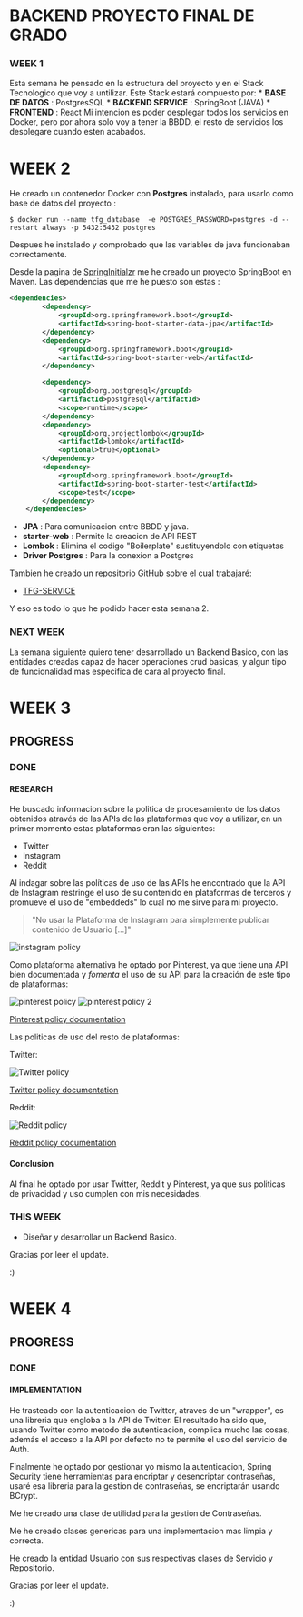 # BACKEND PROYECTO FINAL DE GRADO


### WEEK 1

Esta semana he pensado en la estructura del proyecto y en el Stack Tecnologico que voy a untilizar.
    Este Stack estará compuesto por:
    * **BASE DE DATOS** : PostgresSQL
    * **BACKEND SERVICE** : SpringBoot (JAVA)
    * **FRONTEND** : React
Mi intencion es poder desplegar todos los servicios en Docker, pero por ahora solo voy a tener la BBDD, el resto de servicios los desplegare cuando esten acabados.



# WEEK 2

He creado un contenedor Docker con **Postgres** instalado, para usarlo como base de datos del proyecto :

```shell
$ docker run --name tfg_database  -e POSTGRES_PASSWORD=postgres -d --restart always -p 5432:5432 postgres

```

Despues he instalado y comprobado que las variables de java funcionaban correctamente.

Desde la pagina de [SpringInitialzr](tab:https://start.spring.io/) me he creado un proyecto SpringBoot en Maven.
Las dependencias que me he puesto son estas :
```xml
<dependencies>
		<dependency>
			<groupId>org.springframework.boot</groupId>
			<artifactId>spring-boot-starter-data-jpa</artifactId>
		</dependency>
		<dependency>
			<groupId>org.springframework.boot</groupId>
			<artifactId>spring-boot-starter-web</artifactId>
		</dependency>

		<dependency>
			<groupId>org.postgresql</groupId>
			<artifactId>postgresql</artifactId>
			<scope>runtime</scope>
		</dependency>
		<dependency>
			<groupId>org.projectlombok</groupId>
			<artifactId>lombok</artifactId>
			<optional>true</optional>
		</dependency>
		<dependency>
			<groupId>org.springframework.boot</groupId>
			<artifactId>spring-boot-starter-test</artifactId>
			<scope>test</scope>
		</dependency>
	</dependencies>
```

* **JPA** : Para comunicacion entre BBDD y java.
* **starter-web** : Permite la creacion de API REST
* **Lombok** : Elimina el codigo "Boilerplate" sustituyendolo con etiquetas 
* **Driver Postgres** : Para la conexion a Postgres

Tambien he creado un repositorio GitHub sobre el cual trabajaré:
* [TFG-SERVICE](tab:https://github.com/gjustoo/tfg)

Y eso es todo lo que he podido hacer esta semana 2.

### NEXT WEEK 

La semana siguiente quiero tener desarrollado un Backend Basico, con las entidades creadas capaz de hacer operaciones crud basicas, y algun tipo de funcionalidad mas especifica de cara al proyecto final.




# WEEK 3


## PROGRESS

### DONE
#### RESEARCH

He buscado informacion sobre la politica de procesamiento de los datos obtenidos através de las APIs de las plataformas que voy a utilizar, en un primer momento estas plataformas eran las siguientes:

* Twitter
* Instagram
* Reddit

Al indagar sobre las políticas de uso de las APIs he encontrado que la API de Instagram restringe el uso de su contenido en plataformas de terceros  y promueve el uso de "embeddeds" lo cual no me sirve para mi proyecto.

>"No usar la Plataforma de Instagram para simplemente publicar contenido de Usuario [...]"

![instagram policy](https://i.imgur.com/O4QB1IT.jpg)

Como plataforma alternativa he optado por Pinterest, ya que tiene una API bien documentada y *fomenta* el uso de su API para la creación de este tipo de plataformas: 

![pinterest policy](https://i.imgur.com/JJ4lvJk.jpg)
![pinterest policy 2](https://i.imgur.com/vSGULw2.jpg)

[Pinterest policy documentation](tab:https://policy.pinterest.com/en/developer-guidelines)

Las politicas de uso del resto de plataformas:

Twitter:

![Twitter policy](https://i.imgur.com/7u9MSaz.jpg)

[Twitter policy documentation](tab:https://developer.twitter.com/en/developer-terms/policy#3-b)

Reddit:

![Reddit policy](https://i.imgur.com/udRPcob.jpg)

[Reddit policy documentation](tab:https://www.reddit.com/wiki/api-terms#wiki_2.__your_use_of_reddit_apis)

#### Conclusion

Al final he optado por usar Twitter, Reddit y Pinterest, ya que sus politicas de privacidad y uso cumplen con mis necesidades.

### THIS WEEK 

* Diseñar y desarrollar un Backend Basico.


Gracias por leer el update.

:)



# WEEK 4

## PROGRESS

### DONE

#### IMPLEMENTATION

He trasteado con la autenticacion de Twitter, atraves de un "wrapper", es una libreria que engloba a la API de Twitter.
El resultado ha sido que, usando Twitter como metodo de autenticacion, complica mucho las cosas, además el acceso a la API por defecto no te permite el uso del servicio de Auth.

Finalmente he optado por gestionar yo mismo la autenticacion, Spring Security tiene herramientas para encriptar y desencriptar contraseñas, usaré esa libreria para la gestion de contraseñas, se encriptarán usando BCrypt.


Me he creado una clase de utilidad para la gestion de Contraseñas.

Me he creado clases genericas para una implementacion mas limpia y correcta.

He creado la entidad Usuario con sus respectivas clases de Servicio y Repositorio.



Gracias por leer el update.

:)